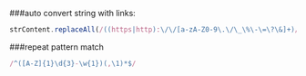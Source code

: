 ###auto convert string with links:
```js
strContent.replaceAll(/((https|http):\/\/[a-zA-Z0-9\.\/\_\%\-\=\?\&]+)/g,'<a href="$1">$1</a>')
```

###repeat pattern match
```js
/^([A-Z]{1}\d{3}-\w{1})(,\1)*$/
```
